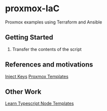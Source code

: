 # proxmox-IaC
Proxmox examples using Terraform and Ansible

## Getting Started
1. Transfer the contents of the script

## References and motivations
[Inject Keys](https://www.cyberciti.biz/faq/how-to-add-ssh-public-key-to-qcow2-linux-cloud-images-using-virt-sysprep/)
[Proxmox Templates](https://pve.proxmox.com/wiki/VM_Templates_and_Clones)

## Other Work
[Learn Typescript Node Templates](https://pve.proxmox.com/wiki/VM_Templates_and_Clones)